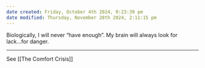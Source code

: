 ```yaml
---
date created: Friday, October 4th 2024, 9:23:39 pm
date modified: Thursday, November 28th 2024, 2:11:15 pm
---
```

Biologically, I will never “have enough”. My brain will always look for lack...for danger. 

---

See [[The Comfort Crisis]]